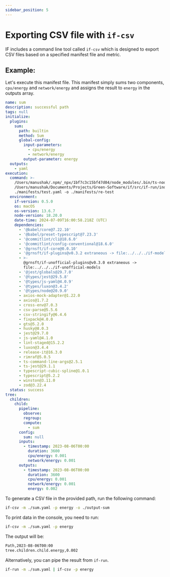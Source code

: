 ```yaml
---
sidebar_position: 5
---
```


# Exporting CSV file with `if-csv`

IF includes a command line tool called `if-csv` which is designed to export CSV files based on a specified manifest file and metric.

## Example:

Let's execute this manifest file. This manifest simply sums two components, `cpu/energy` and `network/energy` and assigns the result to `energy` in the outputs array.

```yaml
name: sum
description: successful path
tags: null
initialize:
  plugins:
    sum:
      path: builtin
      method: Sum
      global-config:
        input-parameters:
          - cpu/energy
          - network/energy
        output-parameter: energy
  outputs:
    - yaml
execution:
  command: >-
    /Users/manushak/.npm/_npx/1bf7c3c15bf47d04/node_modules/.bin/ts-node
    /Users/manushak/Documents/Projects/Green-Software/if/src/if-run/index.ts -m
    ./manifests/test.yaml -o ./manifests/re-test
  environment:
    if-version: 0.5.0
    os: macOS
    os-version: 13.6.7
    node-version: 18.20.0
    date-time: 2024-07-09T16:00:58.218Z (UTC)
    dependencies:
      - '@babel/core@7.22.10'
      - '@babel/preset-typescript@7.23.3'
      - '@commitlint/cli@18.6.0'
      - '@commitlint/config-conventional@18.6.0'
      - '@grnsft/if-core@0.0.10'
      - '@grnsft/if-plugins@v0.3.2 extraneous -> file:../../../if-models'
      - >-
        @grnsft/if-unofficial-plugins@v0.3.0 extraneous ->
        file:../../../if-unofficial-models
      - '@jest/globals@29.7.0'
      - '@types/jest@29.5.8'
      - '@types/js-yaml@4.0.9'
      - '@types/luxon@3.4.2'
      - '@types/node@20.9.0'
      - axios-mock-adapter@1.22.0
      - axios@1.7.2
      - cross-env@7.0.3
      - csv-parse@5.5.6
      - csv-stringify@6.4.6
      - fixpack@4.0.0
      - gts@5.2.0
      - husky@8.0.3
      - jest@29.7.0
      - js-yaml@4.1.0
      - lint-staged@15.2.2
      - luxon@3.4.4
      - release-it@16.3.0
      - rimraf@5.0.5
      - ts-command-line-args@2.5.1
      - ts-jest@29.1.1
      - typescript-cubic-spline@1.0.1
      - typescript@5.2.2
      - winston@3.11.0
      - zod@3.22.4
  status: success
tree:
  children:
    child:
      pipeline:
        observe:
        regroup:
        compute:
          - sum
      config:
        sum: null
      inputs:
        - timestamp: 2023-08-06T00:00
          duration: 3600
          cpu/energy: 0.001
          network/energy: 0.001
      outputs:
        - timestamp: 2023-08-06T00:00
          duration: 3600
          cpu/energy: 0.001
          network/energy: 0.001
          energy: 0.002
```

To generate a CSV file in the provided path, run the following command:

```sh
if-csv -m ./sum.yaml -p energy -o ./output-sum
```

To print data in the console, you need to run:

```sh
if-csv -m ./sum.yaml -p energy
```

The output will be:

```sh
Path,2023-08-06T00:00
tree.children.child.energy,0.002
```

Alternatively, you can pipe the result from `if-run`.

```sh
if-run -m ./sum.yaml | if-csv -p energy
```
